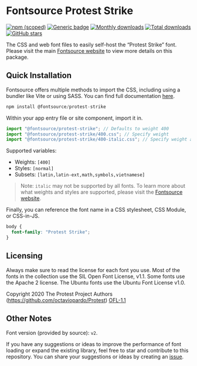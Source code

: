 # Fontsource Protest Strike

[![npm (scoped)](https://img.shields.io/npm/v/@fontsource/protest-strike?color=brightgreen)](https://www.npmjs.com/package/@fontsource/protest-strike) [![Generic badge](https://img.shields.io/badge/fontsource-passing-brightgreen)](https://github.com/fontsource/fontsource) [![Monthly downloads](https://badgen.net/npm/dm/@fontsource/protest-strike)](https://github.com/fontsource/fontsource) [![Total downloads](https://badgen.net/npm/dt/@fontsource/protest-strike)](https://github.com/fontsource/fontsource) [![GitHub stars](https://img.shields.io/github/stars/fontsource/fontsource.svg?style=social&label=Star)](https://github.com/fontsource/fontsource/stargazers)

The CSS and web font files to easily self-host the “Protest Strike” font. Please visit the main [Fontsource website](https://fontsource.org/fonts/protest-strike) to view more details on this package.

## Quick Installation

Fontsource offers multiple methods to import the CSS, including using a bundler like Vite or using SASS. You can find full documentation [here](https://fontsource.org/docs/getting-started/introduction).

```javascript
npm install @fontsource/protest-strike
```

Within your app entry file or site component, import it in.

```javascript
import "@fontsource/protest-strike"; // Defaults to weight 400
import "@fontsource/protest-strike/400.css"; // Specify weight
import "@fontsource/protest-strike/400-italic.css"; // Specify weight and style
```

Supported variables:
- Weights: `[400]`
- Styles: `[normal]`
- Subsets: `[latin,latin-ext,math,symbols,vietnamese]`

> Note: `italic` may not be supported by all fonts. To learn more about what weights and styles are supported, please visit the [Fontsource website](https://fontsource.org/fonts/protest-strike).

Finally, you can reference the font name in a CSS stylesheet, CSS Module, or CSS-in-JS.

```css
body {
  font-family: "Protest Strike";
}
```

## Licensing
Always make sure to read the license for each font you use. Most of the fonts in the collection use the SIL Open Font License, v1.1. Some fonts use the Apache 2 license. The Ubuntu fonts use the Ubuntu Font License v1.0.

Copyright 2020 The Protest Project Authors (https://github.com/octaviopardo/Protest)
[OFL-1.1](http://scripts.sil.org/OFL)

## Other Notes
Font version (provided by source): `v2`.

If you have any suggestions or ideas to improve the performance of font loading or expand the existing library, feel free to star and contribute to this repository. You can share your suggestions or ideas by creating an [issue](https://github.com/fontsource/fontsource/issues).